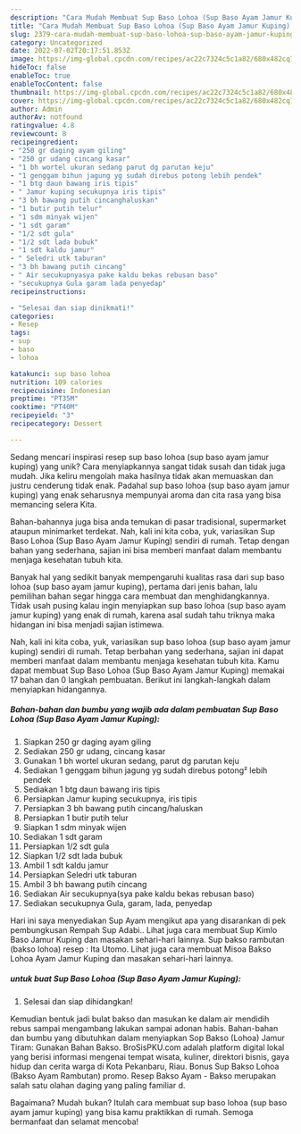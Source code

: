```yaml
---
description: "Cara Mudah Membuat Sup Baso Lohoa (Sup Baso Ayam Jamur Kuping) yang Mantap"
title: "Cara Mudah Membuat Sup Baso Lohoa (Sup Baso Ayam Jamur Kuping) yang Mantap"
slug: 2379-cara-mudah-membuat-sup-baso-lohoa-sup-baso-ayam-jamur-kuping-yang-mantap
category: Uncategorized
date: 2022-07-02T20:17:51.853Z
image: https://img-global.cpcdn.com/recipes/ac22c7324c5c1a82/680x482cq70/sup-baso-lohoa-sup-baso-ayam-jamur-kuping-foto-resep-utama.jpg
hideToc: false
enableToc: true
enableTocContent: false
thumbnail: https://img-global.cpcdn.com/recipes/ac22c7324c5c1a82/680x482cq70/sup-baso-lohoa-sup-baso-ayam-jamur-kuping-foto-resep-utama.jpg
cover: https://img-global.cpcdn.com/recipes/ac22c7324c5c1a82/680x482cq70/sup-baso-lohoa-sup-baso-ayam-jamur-kuping-foto-resep-utama.jpg
author: Admin
authorAv: notfound
ratingvalue: 4.8
reviewcount: 8
recipeingredient:
- "250 gr daging ayam giling"
- "250 gr udang cincang kasar"
- "1 bh wortel ukuran sedang parut dg parutan keju"
- "1 genggam bihun jagung yg sudah direbus potong lebih pendek"
- "1 btg daun bawang iris tipis"
- " Jamur kuping secukupnya iris tipis"
- "3 bh bawang putih cincanghaluskan"
- "1 butir putih telur"
- "1 sdm minyak wijen"
- "1 sdt garam"
- "1/2 sdt gula"
- "1/2 sdt lada bubuk"
- "1 sdt kaldu jamur"
- " Seledri utk taburan"
- "3 bh bawang putih cincang"
- " Air secukupnyasya pake kaldu bekas rebusan baso"
- "secukupnya Gula garam lada penyedap"
recipeinstructions:

- "Selesai dan siap dinikmati!"
categories:
- Resep
tags:
- sup
- baso
- lohoa

katakunci: sup baso lohoa 
nutrition: 109 calories
recipecuisine: Indonesian
preptime: "PT35M"
cooktime: "PT40M"
recipeyield: "3"
recipecategory: Dessert

---
```





Sedang mencari inspirasi resep sup baso lohoa (sup baso ayam jamur kuping) yang unik? Cara menyiapkannya sangat tidak susah dan tidak juga mudah. Jika keliru mengolah maka hasilnya tidak akan memuaskan dan justru cenderung tidak enak. Padahal sup baso lohoa (sup baso ayam jamur kuping) yang enak seharusnya mempunyai aroma dan cita rasa yang bisa memancing selera Kita.





Bahan-bahannya juga bisa anda temukan di pasar tradisional, supermarket ataupun minimarket terdekat. Nah, kali ini kita coba, yuk, variasikan Sup Baso Lohoa (Sup Baso Ayam Jamur Kuping) sendiri di rumah. Tetap dengan bahan yang sederhana, sajian ini bisa memberi manfaat dalam membantu menjaga kesehatan tubuh kita.

Banyak hal yang sedikit banyak mempengaruhi kualitas rasa dari sup baso lohoa (sup baso ayam jamur kuping), pertama dari jenis bahan, lalu pemilihan bahan segar hingga cara membuat dan menghidangkannya. Tidak usah pusing kalau ingin menyiapkan sup baso lohoa (sup baso ayam jamur kuping) yang enak di rumah, karena asal sudah tahu triknya maka hidangan ini bisa menjadi sajian istimewa.






Nah, kali ini kita coba, yuk, variasikan sup baso lohoa (sup baso ayam jamur kuping) sendiri di rumah. Tetap berbahan yang sederhana, sajian ini dapat memberi manfaat dalam membantu menjaga kesehatan tubuh kita. Kamu dapat membuat Sup Baso Lohoa (Sup Baso Ayam Jamur Kuping) memakai 17 bahan dan 0 langkah pembuatan. Berikut ini langkah-langkah dalam menyiapkan hidangannya.

<!--inarticleads1-->

##### Bahan-bahan dan bumbu yang wajib ada dalam pembuatan Sup Baso Lohoa (Sup Baso Ayam Jamur Kuping):

1. Siapkan 250 gr daging ayam giling
1. Sediakan 250 gr udang, cincang kasar
1. Gunakan 1 bh wortel ukuran sedang, parut dg parutan keju
1. Sediakan 1 genggam bihun jagung yg sudah direbus potong² lebih pendek
1. Sediakan 1 btg daun bawang iris tipis
1. Persiapkan  Jamur kuping secukupnya, iris tipis
1. Persiapkan 3 bh bawang putih cincang/haluskan
1. Persiapkan 1 butir putih telur
1. Siapkan 1 sdm minyak wijen
1. Sediakan 1 sdt garam
1. Persiapkan 1/2 sdt gula
1. Siapkan 1/2 sdt lada bubuk
1. Ambil 1 sdt kaldu jamur
1. Persiapkan  Seledri utk taburan
1. Ambil 3 bh bawang putih cincang
1. Sediakan  Air secukupnya(sya pake kaldu bekas rebusan baso)
1. Sediakan secukupnya Gula, garam, lada, penyedap


Hari ini saya menyediakan Sup Ayam mengikut apa yang disarankan di pek pembungkusan Rempah Sup Adabi.. Lihat juga cara membuat Sup Kimlo Baso Jamur Kuping dan masakan sehari-hari lainnya. Sup bakso rambutan (bakso lohoa) resep : Ita Utomo. Lihat juga cara membuat Misoa Bakso Lohoa Ayam Jamur Kuping dan masakan sehari-hari lainnya. 

<!--inarticleads2-->

#####  untuk buat Sup Baso Lohoa (Sup Baso Ayam Jamur Kuping):


1. Selesai dan siap dihidangkan!

Kemudian bentuk jadi bulat bakso dan masukan ke dalam air mendidih rebus sampai mengambang lakukan sampai adonan habis. Bahan-bahan dan bumbu yang dibutuhkan dalam menyiapkan Sop Bakso (Lohoa) Jamur Tiram: Gunakan Bahan Bakso. BroSisPKU.com adalah platform digital lokal yang berisi informasi mengenai tempat wisata, kuliner, direktori bisnis, gaya hidup dan cerita warga di Kota Pekanbaru, Riau. Bonus Sup Bakso Lohoa (Bakso Ayam Rambutan) promo. Resep Bakso Ayam - Bakso merupakan salah satu olahan daging yang paling familiar d. 

Bagaimana? Mudah bukan? Itulah cara membuat sup baso lohoa (sup baso ayam jamur kuping) yang bisa kamu praktikkan di rumah. Semoga bermanfaat dan selamat mencoba!

